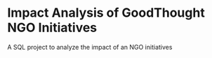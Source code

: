 # Impact Analysis of GoodThought NGO Initiatives
A SQL project to analyze the impact of an NGO initiatives
